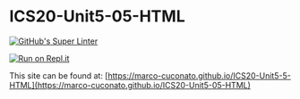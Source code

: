 # ICS20-Unit5-05-HTML

[![GitHub's Super Linter](https://github.com/marco-cuconato/ICS20-Unit5-05-HTML/workflows/GitHub's%20Super%20Linter/badge.svg)](https://github.com/marco-cuconato/ICS20-Unit5-05-HTML/actions)


[![Run on Repl.it](https://repl.it/badge/github/marco-cuconato/ICS20-Unit5-05-HTML)](https://repl.it/github/marco-cuconato/ICS20-Unit5-05-HTML)

This site can be found at: [https://marco-cuconato.github.io/ICS20-Unit5-5-HTML](https://marco-cuconato.github.io/ICS20-Unit5-05-HTML)

